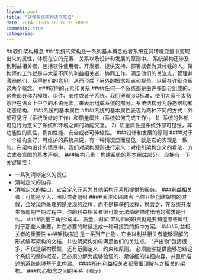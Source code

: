 ```yaml
---
layout: post
title: "软件系统架构读书笔记"
date: 2014-11-03 16:55:05 +0800
comments: true
categories: 
---
```

##软件架构概念
###系统的架构是一系列基本概念或者系统在其环境变量中变现出来的属性，体现在它的元素、关系以及设计和发展的原则中。
系统架构还涉及到利益相关者，包括软件使用者、开发者、提供支持、部署或者为其付钱的人。架构师的工作就是与大量不同的利益相关者，协同工作，满足他们的关注点，管理并激励他们，获得他们的意见。从而形成了另外的概念视点和视角。以后在详细介绍这两个概念。
###软件的元素和关系
####任何一个系统都是由许多部分组成的，这些部分称为模块、组件、部件或者子系统。我们遵循ISO标准，使用大家不太熟悉但在语义上中立的术语元素，来表示组成系统的部分。系统结构分为静态结构和动态结构。
###系统的基本属性
####系统的基本属性表现为两种不同的方式：外部可见行（系统所做的工作）和质量属性（系统如何完成工作）。
1）系统的外部可见行为定义了系统和环境之间的功能交互。
2）质量属性是系统外部可见性，非功能性的属性，例如性能、安全或者可伸缩性。
###设计和发展的原则
####对于一个结构良好、可维护的系统来说，有一种情况显而易见，就是它的实现是一致的。在架构设计的情景中，我们对架构原则进行定义：对指引架构定义的看法、方法或者意图的基本声明。
###架构元素：构建系统的基本组成部分。
应拥有一下关键属性：
*  一系列清晰定义的责任
*  清晰定义的边界
*  清晰定义的接口，它会定义元素为其他架构元素所提供的服务。
###利益相关者：可能是个人、团队或者组织
####关注和兴趣点
当你开始创建架构的时候，会发现你处理的是发现的过程，而不是捕获的过程，换言之，在系统开发生命周期早期过程中，你的利益相关者很可能无法精确描述出他的需求是什么。
####质量三角形:成本、质量、时间
架构师的职责就是要知道哪些属性对于那些人重要，并在必要的时候达成一种可接受的折中方案。
####利益相关者的重要性
###架构描述
是一系列产出物，它会以利益相关者能够理解的形式编写架构的文档，并说明架构如何满足他们的关注点，
“产出物”包括很多，不仅是架构模型，还有范围定义、约束和原则。
必须能够提供能够总结这个系统的整体概况，还必须分解为能够验证的、足够细的详细内容，并且所描述的系统能够基于此构建。
####所有利益相关者都需要理解与之相关的架构。
###核心概念之间的关系（图示）
